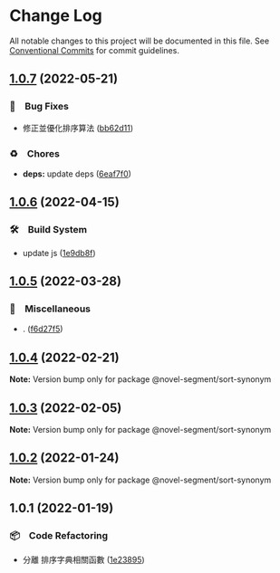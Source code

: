 # Change Log

All notable changes to this project will be documented in this file.
See [Conventional Commits](https://conventionalcommits.org) for commit guidelines.

## [1.0.7](https://github.com/bluelovers/ws-segment/compare/@novel-segment/sort-synonym@1.0.6...@novel-segment/sort-synonym@1.0.7) (2022-05-21)


### 🐛　Bug Fixes

* 修正並優化排序算法 ([bb62d11](https://github.com/bluelovers/ws-segment/commit/bb62d11086fa1b01b0eecd9e6482281a14513a53))


### ♻️　Chores

* **deps:** update deps ([6eaf7f0](https://github.com/bluelovers/ws-segment/commit/6eaf7f0fb6e8d803b5eb8dbb3e2cd7a1d6b19f52))





## [1.0.6](https://github.com/bluelovers/ws-segment/compare/@novel-segment/sort-synonym@1.0.5...@novel-segment/sort-synonym@1.0.6) (2022-04-15)


### 🛠　Build System

* update js ([1e9db8f](https://github.com/bluelovers/ws-segment/commit/1e9db8f6a717a2ef40dec86b22e729dafc2ed8d7))





## [1.0.5](https://github.com/bluelovers/ws-segment/compare/@novel-segment/sort-synonym@1.0.4...@novel-segment/sort-synonym@1.0.5) (2022-03-28)


### 🔖　Miscellaneous

* . ([f6d27f5](https://github.com/bluelovers/ws-segment/commit/f6d27f52d26156f261a4806679733c6eeb3097be))





## [1.0.4](https://github.com/bluelovers/ws-segment/compare/@novel-segment/sort-synonym@1.0.3...@novel-segment/sort-synonym@1.0.4) (2022-02-21)

**Note:** Version bump only for package @novel-segment/sort-synonym





## [1.0.3](https://github.com/bluelovers/ws-segment/compare/@novel-segment/sort-synonym@1.0.2...@novel-segment/sort-synonym@1.0.3) (2022-02-05)

**Note:** Version bump only for package @novel-segment/sort-synonym





## [1.0.2](https://github.com/bluelovers/ws-segment/compare/@novel-segment/sort-synonym@1.0.1...@novel-segment/sort-synonym@1.0.2) (2022-01-24)

**Note:** Version bump only for package @novel-segment/sort-synonym





## 1.0.1 (2022-01-19)


### 📦　Code Refactoring

* 分離 排序字典相關函數 ([1e23895](https://github.com/bluelovers/ws-segment/commit/1e238959be1bc399189cf41183ef2e9f5132821d))
